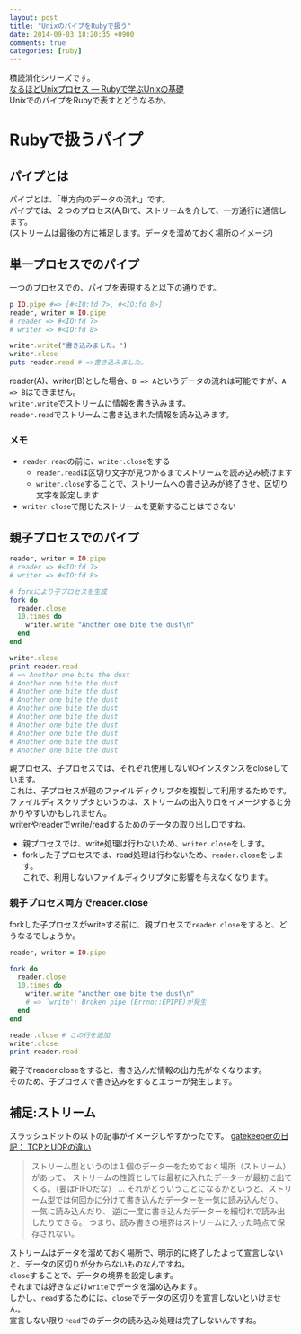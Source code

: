 ```yaml
---
layout: post
title: "UnixのパイプをRubyで扱う"
date: 2014-09-03 18:20:35 +0900
comments: true
categories: [ruby]
---
```


積読消化シリーズです。  
[なるほどUnixプロセス ― Rubyで学ぶUnixの基礎](http://tatsu-zine.com/books/naruhounix)  
UnixでのパイプをRubyで表すとどうなるか。

<!-- more -->

# Rubyで扱うパイプ

## パイプとは

パイプとは、「単方向のデータの流れ」です。  
パイプでは、２つのプロセス(A,B)で、ストリームを介して、一方通行に通信します。  
(ストリームは最後の方に補足します。データを溜めておく場所のイメージ)

## 単一プロセスでのパイプ
一つのプロセスでの、パイプを表現すると以下の通りです。

```rb
p IO.pipe #=> [#<IO:fd 7>, #<IO:fd 8>]
reader, writer = IO.pipe
# reader => #<IO:fd 7>
# writer => #<IO:fd 8>

writer.write("書き込みました。")
writer.close
puts reader.read # =>書き込みました。
```

reader(A)、writer(B)とした場合、`B => A`というデータの流れは可能ですが、`A => B`はできません。  
`writer.write`でストリームに情報を書き込みます。  
`reader.read`でストリームに書き込まれた情報を読み込みます。  

### メモ
* `reader.read`の前に、`writer.close`をする
  * `reader.read`は区切り文字が見つかるまでストリームを読み込み続けます
  * `writer.close`することで、ストリームへの書き込みが終了させ、区切り文字を設定します
* `writer.close`で閉じたストリームを更新することはできない

## 親子プロセスでのパイプ

```rb
reader, writer = IO.pipe
# reader => #<IO:fd 7>
# writer => #<IO:fd 8>

# forkにより子プロセスを生成
fork do
  reader.close
  10.times do
    writer.write "Another one bite the dust\n"
  end
end

writer.close
print reader.read
# => Another one bite the dust
# Another one bite the dust
# Another one bite the dust
# Another one bite the dust
# Another one bite the dust
# Another one bite the dust
# Another one bite the dust
# Another one bite the dust
# Another one bite the dust
# Another one bite the dust
```

親プロセス、子プロセスでは、それぞれ使用しないIOインスタンスをcloseしています。  
これは、子プロセスが親のファイルディクリプタを複製して利用するためです。  
ファイルディスクリプタというのは、ストリームの出入り口をイメージすると分かりやすいかもしれません。  
writerやreaderでwrite/readするためのデータの取り出し口ですね。  
* 親プロセスでは、write処理は行わないため、`writer.close`をします。  
* forkした子プロセスでは、read処理は行わないため、`reader.close`をします。  
これで、利用しないファイルディクリプタに影響を与えなくなります。

### 親子プロセス両方でreader.close
forkした子プロセスがwriteする前に、親プロセスで`reader.close`をすると、どうなるでしょうか。

```rb
reader, writer = IO.pipe

fork do
  reader.close
  10.times do
    writer.write "Another one bite the dust\n"
    # => `write': Broken pipe (Errno::EPIPE)が発生
  end
end

reader.close # この行を追加
writer.close
print reader.read
```

親子でreader.closeをすると、書き込んだ情報の出力先がなくなります。  
そのため、子プロセスで書き込みをするとエラーが発生します。


## 補足:ストリーム

スラッシュドットの以下の記事がイメージしやすかったです。
[gatekeeperの日記： TCPとUDPの違い](http://slashdot.jp/journal/160355/TCPとUDPの違い)

> ストリーム型というのは１個のデーターをためておく場所（ストリーム）があって、
> ストリームの性質としては最初に入れたデーターが最初に出てくる。（要はFIFOだな）
> ...
> それがどういうことになるかというと、ストリーム型では何回かに分けて書き込んだデーターを一気に読み込んだり、
> 一気に読み込んだり、 逆に一度に書き込んだデーターを細切れで読み出したりできる。
> つまり、読み書きの境界はストリームに入った時点で保存されない。

ストリームはデータを溜めておく場所で、明示的に終了したよって宣言しないと、データの区切りが分からないものなんですね。  
`close`することで、データの境界を設定します。  
それまでは好きなだけ`write`でデータを溜め込みます。  
しかし、`read`するためには、`close`でデータの区切りを宣言しないといけません。  
宣言しない限り`read`でのデータの読み込み処理は完了しないんですね。

